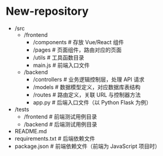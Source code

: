 # New-repository
- /src
    - /frontend
        - /components  # 存放 Vue/React 组件
        - /pages  # 页面组件，路由对应的页面
        - /utils  # 工具函数目录
        - main.js  # 前端入口文件
    - /backend
        - /controllers  # 业务逻辑控制层，处理 API 请求
        - /models  # 数据模型定义，对应数据库表结构
        - /routes  # 路由定义，关联 URL 与控制器方法
        - app.py  # 后端入口文件（以 Python Flask 为例）
- /tests
    - /frontend  # 前端测试用例目录
    - /backend  # 后端测试用例目录
- README.md
- requirements.txt  # 后端依赖文件
- package.json  # 前端依赖文件（前端为 JavaScript 项目时）
